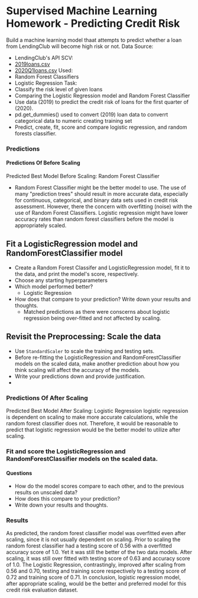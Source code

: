 # Supervised Machine Learning Homework - Predicting Credit Risk
Build a machine learning model thaat attempts to predict whether a loan from LendingClub will become high risk or not. 
Data Source: 
* LendingClub's API
SCV: 
* [2019loans.csv](https://github.com/cc-christin/Supervised-Machine-Learning/blob/main/Resources/2019loans.csv)
* [2020Q1loans.csv](https://github.com/cc-christin/Supervised-Machine-Learning/blob/main/Resources/2020Q1loans.csv)
Used:
* Random Forest Classifiers 
* Logistic Regression
Task:
* Classify the risk level of given loans
* Comparing the Logistic Regression model and Random Forest Classifier
* Use data (2019) to predict the credit risk of loans for the first quarter of (2020).
* pd.get_dummies() used to convert (2019) loan data to converrt categorical data to numeric creating training set
* Predict, create, fit, score and compare logistic regression, and random forests classifier.
### Predictions 
#### Predictions Of Before Scaling
Predicted Best Model Before Scaling: Random Forest Classifier

* Random Forest Classifier might be the better model to use. The use of many "prediction trees" should result in more accurate data, especially for continuous, categorical, and binary data sets used in credit risk assessment. However, there the concern with overfitting (noise) with the use of Random Forest Classifiers. Logistic regression might have lower accuracy rates than random forest classifiers before the model is appropriately scaled.

## Fit a LogisticRegression model and RandomForestClassifier model
* Create a Random Forest Classifer and LogisticRegression model, fit it to the data, and print the model's score, respectively.
* Choose any starting hyperparameters
* Which model performed better? 
   * Logistic Regression
* How does that compare to your prediction? Write down your results and thoughts.
    * Matched predictions as there were conscerns about logistic regression being over-fitted and not affected by scaling. 

## Revisit the Preprocessing: Scale the data
* Use `StandardScaler` to scale the training and testing sets. 
* Before re-fitting the LogisticRegression and RandomForestClassifier models on the scaled data, make another prediction about how you think scaling will affect the accuracy of the models.
* Write your predictions down and provide justification.
* 
### Predictions Of After Scaling 
Predicted Best Model After Scaling: Logistic Regression
logistic regression is dependent on scaling to make more accurate calculations, while the random forest classifier does not. Therefore, it would be reasonable to predict that logistic regression would be the better model to utilize after scaling.  

### Fit and score the LogisticRegression and RandomForestClassifier models on the scaled data.
#### Questions

* How do the model scores compare to each other, and to the previous results on unscaled data? 
* How does this compare to your prediction? 
* Write down your results and thoughts.

### Results 

As predicted, the random forest classifier model was overfitted even after scaling, since it is not usually dependent on scaling. Prior to scaling the random forest classifier had a testing score of 0.56 with a overfitted accuracy score of 1.0. Yet it was still the better of the two data models. 
After scaling, it was still over fitted with testing score of 0.63 and accuracy score of 1.0. 
The Logistic Regression, contrastingly, improved after scaling from 0.56 and 0.70, testing and training score respectively to a testing score of 0.72 and training score of 0.71. 
In conclusion, logistic regression model, after appropriate scaling, would be the better and preferred model for this credit risk evaluation dataset.   


